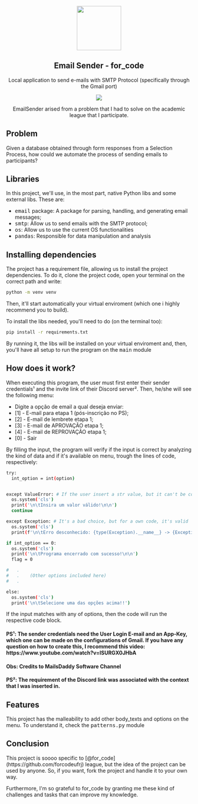 <p align="center">
  <img src="https://i.imgur.com/TsoLODG.png" height="120">
  <h2 align="center">Email Sender - for_code</h2>
<p align="center">Local application to send e-mails with SMTP Protocol (specifically through the Gmail port)<p>
  <p align="center">
    <a href="https://github.com/KasanjeLucas/EmailSender/blob/master/LICENSE">
      <img src="https://img.shields.io/badge/License-MIT-yellow.svg" />
    </a>
</p>

<p align = "center">EmailSender arised from a problem that I had to solve on the academic league that I participate.</p>

## Problem
<p>Given a database obtained through form responses from a Selection Process, how could we automate the process of sending emails to participants?</p>

## Libraries
<p>In this project, we'll use, in the most part, native Python libs and some external libs. These are:</p>
<ul>
    <li><kbd>email</kbd> package: A package for parsing, handling, and generating email messages;</li>
    <li><kbd>smtp</kbd>: Allow us to send emails with the SMTP protocol;</li>
    <li><kbd>os</kbd>: Allow us to use the current OS functionalities</li>
    <li><kbd>pandas</kbd>: Responsible for data manipulation and analysis</li>
</ul>

## Installing dependencies
<p>The project has a requirement file, allowing us to install the project dependencies. To do it, clone the project code, open your terminal on the correct path and write:</p>

```sh
python -m venv venv
```

Then, it'll start automatically your virtual enviroment (which one i highly recommend you to build).

To install the libs needed, you'll need to do (on the terminal too):

```sh
pip install -r requirements.txt
```

<p>By running it, the libs will be installed on your virtual enviroment and, then, you'll have all setup to run the program on the <kbd>main</kbd> module</p>

## How does it work?
<p>When executing this program, the user must first enter their sender credentials¹ and the invite link of their Discord server². Then, he/she will see the following menu:</p>
<ul>
    <li>Digite a opção de email a qual deseja enviar:</li>
    <li>[1] - E-mail para etapa 1 (pós-inscrição no PS);</li>
    <li>[2] - E-mail de lembrete etapa 1;</li>
    <li>[3] - E-mail de APROVAÇÃO etapa 1;</li>
    <li>[4] - E-mail de REPROVAÇÃO etapa 1;</li>
    <li>[0] - Sair</li>
</ul>

<p>By filling the input, the program will verify if the input is correct by analyzing the kind of data and if it's available on menu, trough the lines of code, respectively:</p>

```sh
try:
  int_option = int(option)


except ValueError: # If the user insert a str value, but it can't be converted to int
  os.system('cls')
  print('\n\tInsira um valor válido!\n\n')
  continue

except Exception: # It's a bad choice, but for a own code, it's valid
  os.system('cls')
  print(f'\n\tErro desconhecido: {type(Exception).__name__} -> {Exception}.\n\n Por favor, reinicie o programa.\n\n')
```

```sh
if int_option == 0:
  os.system('cls')
  print('\n\tPrograma encerrado com sucesso!\n\n')
  flag = 0

#   .
#   .    (Other options included here)
#   .

else:
  os.system('cls')
  print('\n\tSelecione uma das opções acima!!')
```

<p>If the input matches with any of options, then the code will run the respective code block.</p>

<h4>PS¹: The sender credentials need the User Login E-mail and an App-Key, which one can be made on the configurations of Gmail. If you have any question on how to create this, I recommend this video: https://www.youtube.com/watch?v=lSURGX0JHbA</h4>
<h4>Obs: Credits to MailsDaddy Software Channel</h4>
<h4>PS²: The requirement of the Discord link was associated with the context that I was inserted in.</h4>

## Features
<p>This project has the malleability to add other body_texts and options on the menu. To understand it, check the <kbd>patterns.py</kbd> module</p>


## Conclusion
<p>This project is soooo specific to [@for_code](https://github.com/forcodeufrj) league, but the idea of the project can be used by anyone. So, if you want, fork the project and handle it to your own way.</p>
<p>Furthermore, I'm so grateful to for_code by granting me these kind of challenges and tasks that can improve my knowledge.</p>
